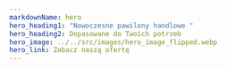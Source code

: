 ```yaml
---
markdownName: hero
hero_heading1: "Nowoczesne pawilony handlowe "
hero_heading2: Dopasowane do Twoich potrzeb
hero_image: ../../src/images/hero_image_flipped.webp
hero_link: Zobacz naszą ofertę
---
```

